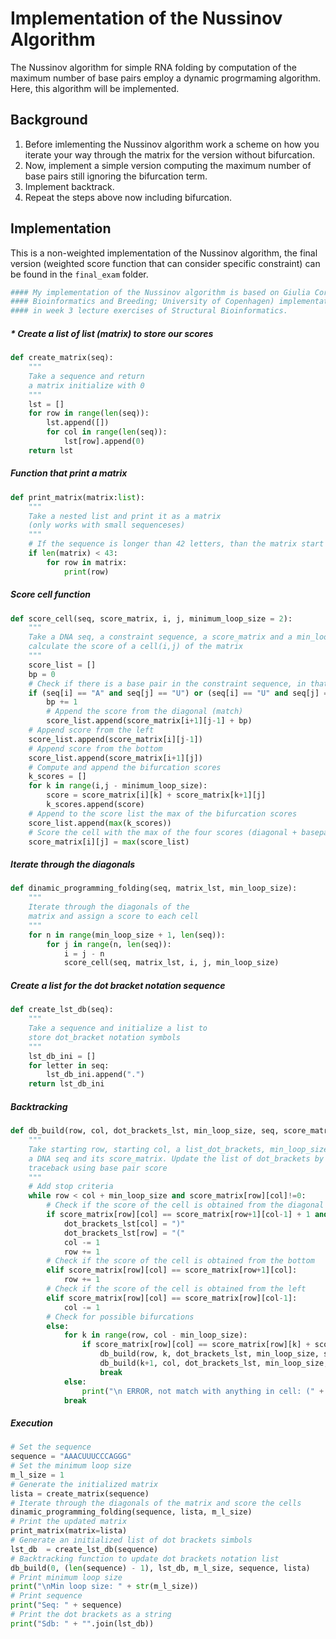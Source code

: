 # Implementation of the Nussinov Algorithm

The Nussinov algorithm for simple RNA folding by computation of the maximum number of base pairs employ a dynamic progrmaming algorithm. Here, this algorithm will be implemented.

## Background

1. Before imlementing the Nussinov algorithm work a scheme on how you iterate your way through the matrix for the version without bifurcation.
2. Now, implement a simple version computing the maximum number of base pairs still ignoring the bifurcation term.
3. Implement backtrack.
4. Repeat the steps above now including bifurcation.

## Implementation

This is a non-weighted implementation of the Nussinov algorithm, the final version (weighted score function that can consider specific constraint) can be found in the `final_exam` folder.

```python
#### My implementation of the Nussinov algorithm is based on Giulia Corsi (PhD fellow Animal Genetics, 
#### Bioinformatics and Breeding; University of Copenhagen) implementation and on line guides I received
#### in week 3 lecture exercises of Structural Bioinformatics. 
```

##### * Create a list of list (matrix) to store our scores
```python
def create_matrix(seq):
    """
    Take a sequence and return 
    a matrix initialize with 0
    """
    lst = []
    for row in range(len(seq)):
        lst.append([])
        for col in range(len(seq)):
            lst[row].append(0)
    return lst
```

##### Function that print a matrix
```python
def print_matrix(matrix:list):
    """
    Take a nested list and print it as a matrix 
    (only works with small sequenceses)
    """
    # If the sequence is longer than 42 letters, than the matrix start to overlap. Anyway it can be helpful for debugging.
    if len(matrix) < 43:
        for row in matrix:
            print(row)
```

##### Score cell function
```python
def score_cell(seq, score_matrix, i, j, minimum_loop_size = 2):
    """
    Take a DNA seq, a constraint sequence, a score_matrix and a min_loop_size and 
    calculate the score of a cell(i,j) of the matrix
    """    
    score_list = []
    bp = 0
    # Check if there is a base pair in the constraint sequence, in that case force to have base pair    
    if (seq[i] == "A" and seq[j] == "U") or (seq[i] == "U" and seq[j] == "A") or (seq[i] == "G" and seq[j] == "C") or (seq[i] == "C" and seq[j] == "G") or (seq[i] == "G" and seq[j] == "U") or (seq[i] == "U" and seq[j] == "G"):
        bp += 1
        # Append the score from the diagonal (match)
        score_list.append(score_matrix[i+1][j-1] + bp)   
    # Append score from the left
    score_list.append(score_matrix[i][j-1])
    # Append score from the bottom
    score_list.append(score_matrix[i+1][j])           
    # Compute and append the bifurcation scores
    k_scores = []                                     
    for k in range(i,j - minimum_loop_size):
        score = score_matrix[i][k] + score_matrix[k+1][j]
        k_scores.append(score)
    # Append to the score list the max of the bifurcation scores
    score_list.append(max(k_scores))
    # Score the cell with the max of the four scores (diagonal + basepair score, left, bottom and bifurcation)
    score_matrix[i][j] = max(score_list)                   
```

##### Iterate through the diagonals              
```python
def dinamic_programming_folding(seq, matrix_lst, min_loop_size):
    """
    Iterate through the diagonals of the 
    matrix and assign a score to each cell
    """
    for n in range(min_loop_size + 1, len(seq)):                      
        for j in range(n, len(seq)):                             
            i = j - n                                             
            score_cell(seq, matrix_lst, i, j, min_loop_size)                                 
```

##### Create a list for the dot bracket notation sequence
```python
def create_lst_db(seq):
    """
    Take a sequence and initialize a list to 
    store dot_bracket notation symbols
    """
    lst_db_ini = []
    for letter in seq:
        lst_db_ini.append(".")
    return lst_db_ini
```

##### Backtracking
```python
def db_build(row, col, dot_brackets_lst, min_loop_size, seq, score_matrix):   # the order of how we decide the conditions will determine which structure will be generated (same base pairs)
    """
    Take starting row, starting col, a list_dot_brackets, min_loop_size, 
    a DNA seq and its score_matrix. Update the list of dot_brackets by 
    traceback using base pair score
    """
    # Add stop criteria  
    while row < col + min_loop_size and score_matrix[row][col]!=0:           
        # Check if the score of the cell is obtained from the diagonal (match)                                                                    
        if score_matrix[row][col] == score_matrix[row+1][col-1] + 1 and (seq[row] == "A" and seq[col] == "U") or (seq[row] == "U" and seq[col] == "A") or (seq[row] == "G" and seq[col] == "C") or (seq[row] == "C" and seq[col] == "G") or (seq[row] == "G" and seq[col] == "U") or (seq[row] == "U" and seq[col] == "G"):  
            dot_brackets_lst[col] = ")"
            dot_brackets_lst[row] = "("
            col -= 1
            row += 1
        # Check if the score of the cell is obtained from the bottom
        elif score_matrix[row][col] == score_matrix[row+1][col]:             
            row += 1
        # Check if the score of the cell is obtained from the left
        elif score_matrix[row][col] == score_matrix[row][col-1]:              
            col -= 1     
        # Check for possible bifurcations                                                    
        else:
            for k in range(row, col - min_loop_size):
                if score_matrix[row][col] == score_matrix[row][k] + score_matrix[k+1][col]:
                    db_build(row, k, dot_brackets_lst, min_loop_size, seq, score_matrix)     # recursion (i,k)
                    db_build(k+1, col, dot_brackets_lst, min_loop_size, seq, score_matrix)   #           (k+1,j)
                    break
            else:
                print("\n ERROR, not match with anything in cell: (" + str(row) + ", " + str(col) + ")")
            break
```

##### Execution
```python
# Set the sequence
sequence = "AAACUUUCCCAGGG"  
# Set the minimum loop size                                           
m_l_size = 1                                                           
# Generate the initialized matrix
lista = create_matrix(sequence) 
# Iterate through the diagonals of the matrix and score the cells                                        
dinamic_programming_folding(sequence, lista, m_l_size)                  
# Print the updated matrix
print_matrix(matrix=lista)
# Generate an initialized list of dot brackets simbols                                                                             
lst_db  = create_lst_db(sequence)                                       
# Backtracking function to update dot brackets notation list
db_build(0, (len(sequence) - 1), lst_db, m_l_size, sequence, lista)     
# Print minimum loop size
print("\nMin loop size: " + str(m_l_size))
# Print sequence
print("Seq: " + sequence)
# Print the dot brackets as a string
print("Sdb: " + "".join(lst_db))                                        
```